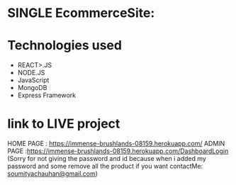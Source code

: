 # SINGLE EcommerceSite:

# Technologies used
<ul>
  <li>REACT>.JS</li>
  <li>NODE.JS</li>
  <li>JavaScript</li>
  <li>MongoDB</li>
  <li>Express Framework</li>
</ul>

# link to LIVE project

HOME PAGE : https://immense-brushlands-08159.herokuapp.com/
ADMIN PAGE :https://immense-brushlands-08159.herokuapp.com/DashboardLogin  (Sorry for not giving the password and id because when i  added  my password and some remove all the product if you want contactMe: soumityachauhan@gmail.com)



